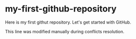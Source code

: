 # my-first-github-repository

Here is my first githut repository. Let's get started with GitHub.

This line was modified manually during conflicts resolution.
